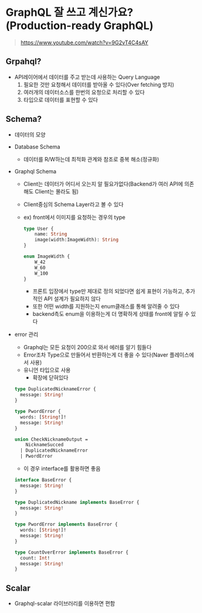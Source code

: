 # GraphQL 잘 쓰고 계신가요? (Production-ready GraphQL)

> https://www.youtube.com/watch?v=9G2vT4C4sAY

## Grpahql?

- API레이어에서 데이터를 주고 받는데 사용하는 Query Language
    1. 필요한 것만 요청해서 데이터를 받아올 수 있다(Over fetching 방지)
    2. 여러개의 데이터소스를 한번의 요청으로 처리할 수 있다
    3. 타입으로 데이터를 표현할 수 있다

## Schema?

- 데이터의 모양
- Database Schema
    - 데이터를 R/W하는데 최적화 관계와 참조로 중복 해소(정규화)
- Graphql Schema
    - Client는 데이터가 어디서 오는지 알 필요가없다(Backend가 여러 API에 의존해도 Client는 몰라도 됨)
    - Client중심의 Schema Layer라고 볼 수 있다
    - ex) front에서 이미지를 요청하는 경우의 type

        ```graphql
        type User {
            name: String
            image(width:ImageWidth): String
        }

        enum ImageWidth {
            W_42
            W_60
            W_100
        }
        ```

        - 프론트 입장에서 type만 제대로 정의 되었다면 쉽게 표현이 가능하고, 추가적인 API 설계가 필요하지 않다
        - 또한 어떤 width를 지원하는지 enum클래스를 통해 알려줄 수 있다
        - backend측도 enum을 이용하는게 더 명확하게 상태를 front에 알릴 수 있다

- error 관리
  - Graphql는 모든 요청이 200으로 와서 에러를 알기 힘들다
  - Error조차 Type으로 만들어서 반환하는게 더 좋을 수 있다(Naver 플레이스에서 사용)
  - 유니언 타입으로 사용
    - 확장에 닫혀있다
  ```graphql
  type DuplicatedNicknameError {
    message: String!
  }

  type PwordError {
    words: [String!]!
    message: String!
  }

  union CheckNicknameOutput =
      NicknameSucced
    | DuplicatedNicknameError
    | PwordError
  ```
  - 이 경우 interface를 활용하면 좋음
  ```graphql
  interface BaseError {
    message: String!
  }

  type DuplicatedNickname implements BaseError {
    message: String!
  }

  type PwordError implements BaseError {
    words: [String!]!
    message: String!
  }

  type CountOverError implements BaseError {
    count: Int!
    message: String!
  }
  ```
## Scalar
  - Graphql-scalar 라이브러리를 이용하면 편함
